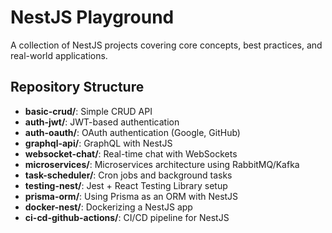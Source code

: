 # NestJS Playground

A collection of NestJS projects covering core concepts, best practices, and real-world applications.

## Repository Structure

- **basic-crud/**: Simple CRUD API
- **auth-jwt/**: JWT-based authentication
- **auth-oauth/**: OAuth authentication (Google, GitHub)
- **graphql-api/**: GraphQL with NestJS
- **websocket-chat/**: Real-time chat with WebSockets
- **microservices/**: Microservices architecture using RabbitMQ/Kafka
- **task-scheduler/**: Cron jobs and background tasks
- **testing-nest/**: Jest + React Testing Library setup
- **prisma-orm/**: Using Prisma as an ORM with NestJS
- **docker-nest/**: Dockerizing a NestJS app
- **ci-cd-github-actions/**: CI/CD pipeline for NestJS
